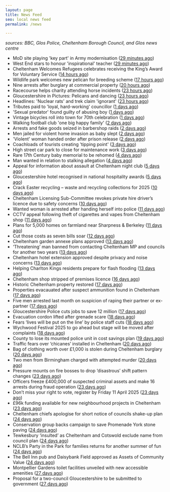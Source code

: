```yaml
---
layout: page
title: News Feed
seo: local news feed
permalink: /news

---
```


_sources: BBC, Glos Police, Cheltenham Borough Council, and Glos news centre_

<!-- news_marker starts -->
- MoD site playing 'key part' in Army modernisation ([29 minutes ago](https://www.bbc.com/news/articles/cwyn3ryydz7o))
- West End stars to honour 'inspirational' teacher ([29 minutes ago](https://www.bbc.com/news/articles/cyvqqme82zvo))
- Cheltenham Welcomes Refugees celebrates receiving the King’s Award for Voluntary Service ([14 hours ago](https://gloucesternewscentre.co.uk/cheltenham-welcomes-refugees-celebrates-receiving-the-kings-award-for-voluntary-service/))
- Wildlife park welcomes new pelican for breeding scheme ([17 hours ago](https://www.bbc.com/news/articles/cd6j2gev4y9o))
- Nine arrests after burglary at commercial property ([20 hours ago](https://www.bbc.com/news/articles/cjr7lj51dnjo))
- Racecourse helps charity attending horse incidents ([23 hours ago](https://www.bbc.com/news/articles/cd6jjj89vg1o))
- Gloucestershire in Pictures: Pelicans and dancing ([23 hours ago](https://www.bbc.com/news/articles/c30qq5374qpo))
- Headlines: 'Nuclear rats' and trek claim 'ignorant' ([23 hours ago](https://www.bbc.com/news/articles/cn7xvrvm7neo))
- Tributes paid to 'loyal, hard-working' councillor ([1 days ago](https://www.bbc.com/news/articles/c17552qngqzo))
- 'Sexual predator' found guilty of abusing boy ([1 days ago](https://www.bbc.com/news/articles/c0m9re8wkxko))
- Vintage bicycles roll into town for 70th celebration ([1 days ago](https://www.bbc.com/news/articles/cq67yj24436o))
- Walking football club 'one big happy family' ([2 days ago](https://www.bbc.com/news/articles/ce8447vrm21o))
- Arrests and fake goods seized in barbershop raids ([2 days ago](https://www.bbc.com/news/articles/c4gr2z749m0o))
- Men jailed for violent home invasion as baby slept ([2 days ago](https://www.bbc.com/news/articles/ckg17k99jl5o))
- 'Violent' woman handed order after prison release ([2 days ago](https://www.bbc.com/news/articles/ckg5rjln0y5o))
- Coachloads of tourists creating 'tipping point' ([3 days ago](https://www.bbc.com/news/articles/cn89w353840o))
- High street car park to close for maintenance work ([3 days ago](https://www.bbc.com/news/articles/c209wp43y4xo))
- Rare 17th Century baby memorial to be rehomed ([4 days ago](https://www.bbc.com/news/articles/crrzz7v1gk0o))
- Man wanted in relation to stalking allegation ([4 days ago](https://gloucesternewscentre.co.uk/man-wanted-in-relation-to-stalking-allegation/))
- Appeal for information about assault at Cheltenham night club ([5 days ago](https://gloucesternewscentre.co.uk/appeal-for-information-about-assault-at-cheltenham-night-club/))
- Gloucestershire hotel recognised in national hospitality awards ([5 days ago](https://gloucesternewscentre.co.uk/gloucestershire-hotel-recognised-in-national-hospitality-awards/))
- Crack Easter recycling – waste and recycling collections for 2025 ([10 days ago](https://www.cheltenham.gov.uk/news/article/3002/crack_easter_recycling_%E2%80%93_waste_and_recycling_collections_for_2025))
- Cheltenham Licensing Sub-Committee revokes private hire driver’s licence due to safety concerns ([10 days ago](https://www.cheltenham.gov.uk/news/article/3001/cheltenham_licensing_sub-committee_revokes_private_hire_drivers_licence_due_to_safety_concerns))
- Wanted woman is arrested after handing herself into police ([11 days ago](https://gloucesternewscentre.co.uk/wanted-woman-is-arrested-after-handing-herself-into-police/))
- CCTV appeal following theft of cigarettes and vapes from Cheltenham shop ([11 days ago](https://gloucesternewscentre.co.uk/cctv-appeal-following-theft-of-cigarettes-and-vapes-from-cheltenham-shop/))
- Plans for 5,000 homes on farmland near Sharpness & Berkeley ([11 days ago](https://www.bbc.co.uk/sounds/play/p0l1v3k3))
- Cut those costs as seven bills soar ([12 days ago](https://www.bbc.co.uk/sounds/play/p0l1mstk))
- Cheltenham garden annexe plans approved ([13 days ago](https://gloucesternewscentre.co.uk/cheltenham-garden-annexe-plans-approved/))
- ‘Threatening’ man banned from contacting Cheltenham MP and councils for another two years ([13 days ago](https://gloucesternewscentre.co.uk/threatening-man-banned-from-contacting-cheltenham-mp-and-councils-for-another-two-years/))
- Cheltenham hotel extension approved despite privacy and noise concerns ([13 days ago](https://gloucesternewscentre.co.uk/cheltenham-hotel-extension-approved-despite-privacy-and-noise-concerns/))
- Helping Charlton Kings residents prepare for flash flooding ([13 days ago](https://www.cheltenham.gov.uk/news/article/3000/helping_charlton_kings_residents_prepare_for_flash_flooding))
- Cheltenham shop stripped of premises licence ([16 days ago](https://gloucesternewscentre.co.uk/cheltenham-shop-stripped-of-premises-licence/))
- Historic Cheltenham property restored ([17 days ago](https://gloucesternewscentre.co.uk/historic-cheltenham-property-restored/))
- Properties evacauated after suspect ammunition found in Cheltenham ([17 days ago](https://gloucesternewscentre.co.uk/propeties-evacauated-after-suspect-ammuintion-found-in-cheltenham/))
- Five men arrested last month on suspicion of raping their partner or ex-partner ([17 days ago](https://gloucesternewscentre.co.uk/five-men-arrested-last-month-on-suspicion-of-raping-their-partner-or-ex-partner/))
- Gloucestershire Police cuts jobs to save 12 million ([17 days ago](https://www.bbc.co.uk/sounds/play/p0l0mzhx))
- Evacuation cordon lifted after grenade scare ([18 days ago](https://gloucesternewscentre.co.uk/evacuation-cordon-lifted-after-grenade-scare/))
- Fears ‘lives will be put on the line’ by police staff cuts ([18 days ago](https://gloucesternewscentre.co.uk/fears-lives-will-be-put-on-the-line-by-police-staff-cuts/))
- Wychwood Festival 2025 to go ahead but stage will be moved after complaints ([18 days ago](https://gloucesternewscentre.co.uk/wychwood-festival-2025-to-go-ahead-but-stage-will-be-moved-after-complaints/))
- County to lose its mounted police unit in cost savings plan ([19 days ago](https://gloucesternewscentre.co.uk/county-to-lose-its-mounted-police-unit-in-cost-savings-plan/))
- Traffic fears over ‘chicanes’ installed in Cheltenham ([20 days ago](https://gloucesternewscentre.co.uk/traffic-fears-over-chicanes-installed-in-cheltenham/))
- Bag of clothing worth over £1,000 is stolen during Cheltenham burglary ([20 days ago](https://gloucesternewscentre.co.uk/bag-of-clothing-worth-over-1000-is-stolen-during-cheltenham-burglary/))
- Two men from Birmingham charged with attempted murder ([20 days ago](https://gloucesternewscentre.co.uk/two-men-from-birmingham-charged-with-attempted-murder/))
- Pressure mounts on fire bosses to drop ‘disastrous’ shift pattern changes ([23 days ago](https://gloucesternewscentre.co.uk/pressure-mounts-on-fire-bosses-to-drop-disastrous-shift-pattern-changes/))
- Officers freeze £400,000 of suspected criminal assets and make 16 arrests during fraud operation ([23 days ago](https://gloucesternewscentre.co.uk/officers-freeze-400000-of-suspected-criminal-assets-and-make-16-arrests-during-fraud-operation/))
- Don’t miss your right to vote, register by Friday 11 April 2025 ([23 days ago](https://www.cheltenham.gov.uk/news/article/2999/dont_miss_your_right_to_vote_register_by_friday_11_april_2025))
- £96k funding available for new neighbourhood projects in Cheltenham ([23 days ago](https://www.cheltenham.gov.uk/news/article/2998/96k_funding_available_for_new_neighbourhood_projects_in_cheltenham))
- Cheltenham chiefs apologise for short notice of councils shake-up plan ([24 days ago](https://gloucesternewscentre.co.uk/cheltenham-chiefs-apologise-for-short-notice-of-councils-shake-up-plan/))
- Conservation group backs campaign to save Promenade York stone paving ([24 days ago](https://gloucesternewscentre.co.uk/conservation-group-backs-campaign-to-save-promenade-york-stone-paving/))
- Tewkesbury ‘insulted’ as Cheltenham and Cotswold exclude name from council plan ([24 days ago](https://gloucesternewscentre.co.uk/tewkesbury-insulted-as-cheltenham-and-cotswold-exclude-name-from-council-plan/))
- NCLB’s Party in the Park for families returns for another summer of fun ([24 days ago](https://www.cheltenham.gov.uk/news/article/2997/nclbs_party_in_the_park_for_families_returns_for_another_summer_of_fun))
- The Bell Inn pub and Daisybank Field approved as Assets of Community Value ([24 days ago](https://www.cheltenham.gov.uk/news/article/2996/the_bell_inn_pub_and_daisybank_field_approved_as_assets_of_community_value))
- Montpellier Gardens toilet facilities unveiled with new accessible amenities ([27 days ago](https://www.cheltenham.gov.uk/news/article/2995/montpellier_gardens_toilet_facilities_unveiled_with_new_accessible_amenities))
- Proposal for a two-council Gloucestershire to be submitted to government ([27 days ago](https://www.cheltenham.gov.uk/news/article/2994/proposal_for_a_two-council_gloucestershire_to_be_submitted_to_government))

<!-- news_marker ends -->
